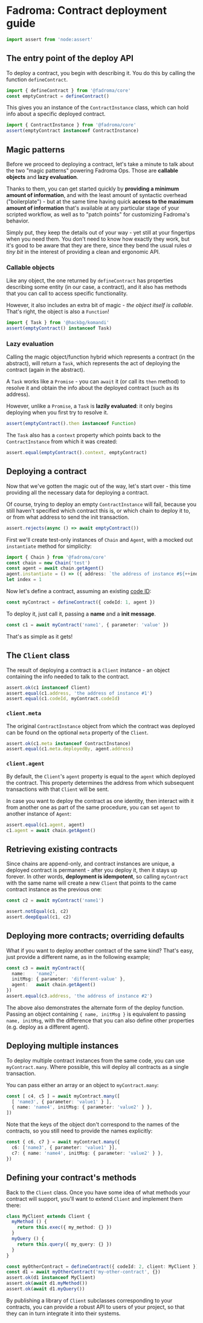 # Fadroma: Contract deployment guide

```typescript
import assert from 'node:assert'
```

## The entry point of the deploy API

To deploy a contract, you begin with describing it.
You do this by calling the function `defineContract`.

```typescript
import { defineContract } from '@fadroma/core'
const emptyContract = defineContract()
```

This gives you an instance of the `ContractInstance` class,
which can hold info about a specific deployed contract.

```typescript
import { ContractInstance } from '@fadroma/core'
assert(emptyContract instanceof ContractInstance)
```

## Magic patterns

Before we proceed to deploying a contract, let's take a minute to talk about the two
"magic patterns" powering Fadroma Ops. Those are **callable objects** and **lazy evaluation**.

Thanks to them, you can get started quickly by **providing a minimum amount of information**,
and with the least amount of syntactic overhead ("boilerplate") - but at the same time having
quick **access to the maximum amount of information** that's available at any particular stage
of your scripted workflow, as well as to "patch points" for customizing Fadroma's behavior.

Simply put, they keep the details out of your way - yet still at your fingertips when you need
them. You don't need to know how exactly they work, but it's good to be aware that they are there,
since they bend the usual rules *a tiny bit* in the interest of providing a clean and ergonomic API.

### Callable objects

Like any object, the one returned by `defineContract` has properties
describing some entity (in our case, a contract), and it also has
methods that you can call to access specific functionality.

However, it also includes an extra bit of magic - *the object itself is callable*.
That's right, the object is also a `Function`!

```typescript
import { Task } from '@hackbg/komandi'
assert(emptyContract() instanceof Task)
```

### Lazy evaluation

Calling the magic object/function hybrid which represents a contract (in the abstract),
will return a `Task`, which represents the act of deploying the contract (again in the abstract).

A `Task` works like a `Promise` - you can `await` it (or call its `then` method)
to resolve it and obtain the info about the deployed contract (such as its address).

However, unlike a `Promise`, a `Task` is **lazily evaluated**: it only begins deploying
when you first try to resolve it.

```typescript
assert(emptyContract().then instanceof Function)
```

The `Task` also has a `context` property which points back to the `ContractInstance`
from which it was created:

```typescript
assert.equal(emptyContract().context, emptyContract)
```

## Deploying a contract

Now that we've gotten the magic out of the way, let's start over - this time
providing all the necessary data for deploying a contract.

Of course, trying to deploy an empty `ContractInstance` will fail,
because you still haven't specified which contract this is, or which chain
to deploy it to, or from what address to send the init transaction.

```typescript
assert.rejects(async () => await emptyContract())
```

First we'll create test-only instances of `Chain` and `Agent`,
with a mocked out `instantiate` method for simplicity:

```typescript
import { Chain } from '@fadroma/core'
const chain = new Chain('test')
const agent = await chain.getAgent()
agent.instantiate = () => ({ address: `the address of instance #${++index}` })
let index = 1
```

Now let's define a contract, assuming an existing [code ID](./core-code.spec.ts.md):

```typescript
const myContract = defineContract({ codeId: 1, agent })
```

To deploy it, just call it, passing a **name** and a **init message**.

```typescript
const c1 = await myContract('name1', { parameter: 'value' })
```

That's as simple as it gets!

## The `Client` class

The result of deploying a contract is a `Client` instance -
an object containing the info needed to talk to the contract.

```typescript
assert.ok(c1 instanceof Client)
assert.equal(c1.address, 'the address of instance #1')
assert.equal(c1.codeId, myContract.codeId)
```

### `client.meta`

The original `ContractInstance` object from which the contract
was deployed can be found on the optional `meta` property of the `Client`.

```typescript
assert.ok(c1.meta instanceof ContractInstance)
assert.equal(c1.meta.deployedBy, agent.address)
```

### `client.agent`

By default, the `Client`'s `agent` property is equal to the `agent`
which deployed the contract. This property determines the address from
which subsequent transactions with that `Client` will be sent.

In case you want to deploy the contract as one identity, then interact
with it from another one as part of the same procedure, you can set `agent`
to another instance of `Agent`:

```typescript
assert.equal(c1.agent, agent)
c1.agent = await chain.getAgent()
```

## Retrieving existing contracts

Since chains are append-only, and contract instances are unique, a deployed contract
is permanent - after you deploy it, then it stays up forever. In other words,
**deployment is idempotent**, so calling `myContract` with the same name
will create a new `Client` that points to the came contract instance as the
previous one:

```typescript
const c2 = await myContract('name1')

assert.notEqual(c1, c2)
assert.deepEqual(c1, c2)
```

## Deploying more contracts; overriding defaults

What if you want to deploy another contract of the same kind?
That's easy, just provide a different name, as in the following example;

```typescript
const c3 = await myContract({
  name:    'name2',
  initMsg: { parameter: 'different-value' },
  agent:   await chain.getAgent()
})
assert.equal(c3.address, 'the address of instance #2')
```

The above also demonstrates the alternate form of the deploy function.
Passing an object containing `{ name, initMsg }` is equivalent to passing
`name, initMsg`, with the difference that you can also define other
properties (e.g. deploy as a different agent).

## Deploying multiple instances

To deploy multiple contract instances from the same code,
you can use `myContract.many`. Where possible, this will deploy
all contracts as a single transaction.

You can pass either an array or an object to `myContract.many`:

```typescript
const [ c4, c5 ] = await myContract.many([
  [ 'name3', { parameter: 'value1' } ],
  { name: 'name4', initMsg: { parameter: 'value2' } },
])
```

Note that the keys of the object don't correspond to the names of the contracts,
so you still need to provide the names explicitly:

```typescript
const { c6, c7 } = await myContract.many({
  c6: ['name3', { parameter: 'value1' }],
  c7: { name: 'name4', initMsg: { parameter: 'value2' } },
})
```

## Defining your contract's methods

Back to the `Client` class. Once you have some idea of what methods your contract will support,
you'll want to extend `Client` and implement them there:

```typescript
class MyClient extends Client {
  myMethod () {
    return this.exec({ my_method: {} })
  }
  myQuery () {
    return this.query({ my_query: {} })
  }
}

const myOtherContract = defineContract({ codeId: 2, client: MyClient })
const d1 = await myOtherContract('my-other-contract', {})
assert.ok(d1 instanceof MyClient)
assert.ok(await d1.myMethod())
assert.ok(await d1.myQuery())
```

By publishing a library of `Client` subclasses corresponding to your contracts,
you can provide a robust API to users of your project, so that they can in turn
integrate it into their systems.
